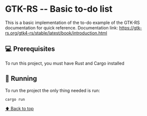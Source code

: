 # GTK-RS -- Basic to-do list


 This is a basic implementation of the to-do example of the GTK-RS documentation for quick reference.
 Documentation link: https://gtk-rs.org/gtk4-rs/stable/latest/book/introduction.html

## 💻 Prerequisites

To run this project, you must have Rust and Cargo installed

## 🚀 Running

To run the project the only thing needed is run:

```
cargo run
```

[⬆ Back to top](#nome-do-projeto)<br>